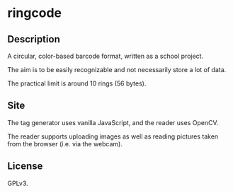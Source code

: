 # ringcode

## Description

A circular, color-based barcode format, written as a school project.

The aim is to be easily recognizable and not necessarily store a lot of data.

The practical limit is around 10 rings (56 bytes).

## Site

The tag generator uses vanilla JavaScript, and the reader uses OpenCV.

The reader supports uploading images as well as reading pictures taken from the browser (i.e. via the webcam).

## License

GPLv3.